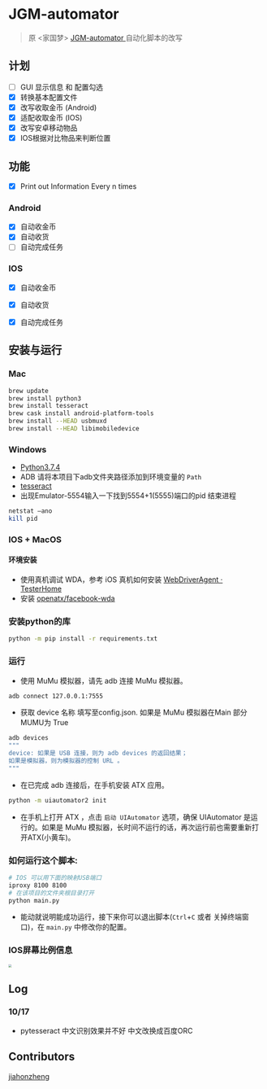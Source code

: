 # JGM-automator
> 原 <家国梦> [JGM-automator ](https://github.com/Jiahonzheng/JGM-Automator "<JGM-automator>")自动化脚本的改写

## 计划
- [ ] GUI 显示信息 和 配置勾选
- [x] 转换基本配置文件
- [x] 改写收取金币 (Android)
- [x] 适配收取金币 (IOS)
- [x] 改写安卓移动物品
- [x] IOS根据对比物品来判断位置

## 功能
- [x] Print out Information Every n times

### Android
- [x] 自动收金币
- [x] 自动收货
- [ ] 自动完成任务

### IOS
- [x] 自动收金币
- [x] 自动收货
- [x] 自动完成任务


## 安装与运行

### Mac
```bash
brew update
brew install python3
brew install tesseract
brew cask install android-platform-tools
brew install --HEAD usbmuxd
brew install --HEAD libimobiledevice
```
### Windows
- [Python3.7.4](https://www.python.org/downloads/release/python-374/)
- ADB 请将本项目下adb文件夹路径添加到环境变量的 `Path`
- [tesseract](https://github.com/tesseract-ocr/tesseract/wiki/4.0-with-LSTM#400-alpha-for-windows)
- 出现Emulator-5554输入一下找到5554+1(5555)端口的pid 结束进程
```powershell
netstat –ano
kill pid 
```

### IOS + MacOS

#### 环境安装

- 使用真机调试 WDA，参考 iOS 真机如何安装 [WebDriverAgent · TesterHome](https://testerhome.com/topics/7220)
- 安装 [openatx/facebook-wda](https://github.com/openatx/facebook-wda)

### 安装python的库
```bash
python -m pip install -r requirements.txt
```
### 运行
- 使用 MuMu 模拟器，请先 adb 连接 MuMu 模拟器。
```bash
adb connect 127.0.0.1:7555
```
- 获取 device 名称 填写至config.json. 如果是 MuMu 模拟器在Main 部分 MUMU为 True
```bash
adb devices
"""
device: 如果是 USB 连接，则为 adb devices 的返回结果；
如果是模拟器，则为模拟器的控制 URL 。
"""
```
- 在已完成 adb 连接后，在手机安装 ATX 应用。
```bash
python -m uiautomator2 init
```
- 在手机上打开 ATX ，点击 `启动 UIAutomator` 选项，确保 UIAutomator 是运行的。如果是 MuMu 模拟器，长时间不运行的话，再次运行前也需要重新打开ATX(小黄车)。

### 如何运行这个脚本:
```bash
# IOS 可以用下面的映射USB端口
iproxy 8100 8100
# 在该项目的文件夹根目录打开
python main.py
```

+ 能动就说明能成功运行，接下来你可以退出脚本(`Ctrl`+`C` 或者 关掉终端窗口)，在 `main.py` 中修改你的配置。

### IOS屏幕比例信息
<img src="https://github.com/openatx/facebook-wda/raw/master/images/ios-display.png" style="zoom:40%" />

## Log
### 10/17
- pytesseract 中文识别效果并不好 中文改换成百度ORC

## Contributors
[jiahonzheng](https://github.com/Jiahonzheng/)

